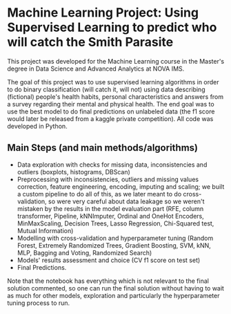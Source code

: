 # Machine Learning Project: Using Supervised Learning to predict who will catch the Smith Parasite

This project was developed for the Machine Learning course in the Master's degree in Data Science and Advanced Analytics at NOVA IMS.

The goal of this project was to use supervised learning algorithms in order to do binary classification (will catch it, will not) using data describing (fictional) people's health habits, personal characteristics and answers from a survey regarding their mental and physical health. The end goal was to use the best model to do final predictions on unlabeled data (the f1 score would later be released from a kaggle private competition). All code was developed in Python.

## Main Steps (and main methods/algorithms)

- Data exploration with checks for missing data, inconsistencies and outliers (boxplots, histograms, DBScan)
- Preprocessing with inconsistencies, outliers and missing values correction, feature engineering, encoding, imputing and scaling; we built a custom pipeline to do all of this, as we later meant to do cross-validation, so were very careful about data leakage so we weren't mistaken by the results in the model evaluation part (RFE, column transformer, Pipeline, kNNImputer, Ordinal and OneHot Encoders, MinMaxScaling, Decision Trees, Lasso Regression, Chi-Squared test, Mutual Information)
- Modelling with cross-validation and hyperparameter tuning (Random Forest, Extremely Randomized Trees, Gradient Boosting, SVM, kNN, MLP, Bagging and Voting, Randomized Search)
- Models' results assessment and choice (CV f1 score on test set)
- Final Predictions.

Note that the notebook has everything which is not relevant to the final solution commented, so one can run the final solution without having to wait as much for other models, exploration and particularly the hyperparameter tuning process to run.
